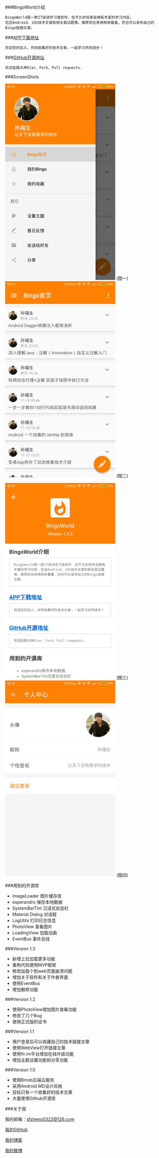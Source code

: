 
###BingoWorld介绍

	BingoWorld是一款IT阅读学习类软件，在不久的将来会拥有丰富的学习内容，
	包含Android、iOS技术文章和相关面试题等。推荐您也来用用来看看，您也可以发布自己的Bingo链接文章。

###[APP下载地址](https://fir.im/bingoworld)

	欢迎您的加入，共同收集好的技术文章，一起学习共同进步！

###[GitHub开源地址](https://github.com/sfsheng0322/Bingo)

	欢迎各路大神Star、Fork、Pull requests.

###ScreenShots

![](/screenshots/icon_bingo_1.png) (图一)
![](/screenshots/icon_bingo_2.png) (图二)

![](/screenshots/icon_bingo_3.png) (图三)
![](/screenshots/icon_bingo_4.png) (图四)

###用到的开源库

* ImageLoader 图片缓存库
* esperandro 保存本地数据
* SystemBarTint 沉浸式状态栏
* Material Dialog 对话框
* LogUtils 打印日志信息
* PhotoView 查看图片
* LoadingView 加载动画
* EventBus 事件总线

###Version 1.3

* 新增上拉加载更多功能
* 重构代码使用MVP框架
* 修改加载个别web页面崩溃问题
* 增加关于软件和关于作者界面
* 使用EventBus
* 增加删除功能

###Version 1.2

* 使用PhotoView增加图片查看功能
* 修改了几个Bug
* 使用正式版的证书

###Version 1.1

* 用户登录后可以收藏自己的技术链接文章
* 使用WebView打开链接文章
* 使用fir.im平台增加在线升级功能
* 增加主题设置功能和分享功能

###Version 1.0

* 使用Bmob后端云服务
* 采用Android MD设计风格
* 目标只有一个收集好的技术文章
* 大量使用Github开源库

###关于我

我的邮箱：sfsheng0322@126.com

[我的GitHub](https://github.com/sfsheng0322)

[我的博客](https://sfsheng0322.github.io)

[我的微博](http://weibo.com/3852192525/profile?rightmod=1&wvr=6&mod=personinfo)